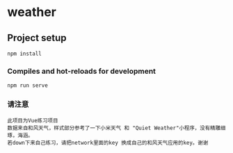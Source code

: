 # weather

## Project setup
```
npm install
```

### Compiles and hot-reloads for development
```
npm run serve
```

### 请注意
```
此项目为Vue练习项目
数据来自和风天气，样式部分参考了一下小米天气 和 "Quiet Weather"小程序，没有精雕细琢，海涵。
若down下来自己练习，请把network里面的key 换成自己的和风天气应用的key。谢谢
```

